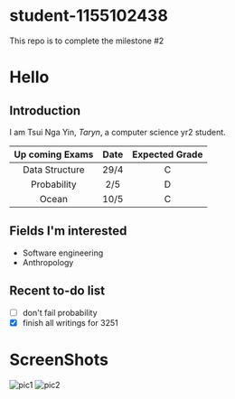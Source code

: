 # student-1155102438
This repo is to complete the milestone #2

# Hello
## Introduction
I am Tsui Nga Yin, *Taryn*, a computer science yr2 student. 


| Up coming Exams | Date | Expected Grade |
| :----------------------: | :-----: | :-----: |
| Data Structure | 29/4 | C|
| Probability | 2/5 |D|
| Ocean | 10/5 |C|

## Fields I'm interested
* Software engineering
* Anthropology

## Recent to-do list 
- [ ] don't fail probability 
- [X] finish all writings for 3251

# ScreenShots
![pic1](screenshot1.png)
![pic2](screenshot2.png)
